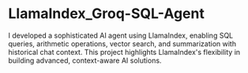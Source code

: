 # LlamaIndex_Groq-SQL-Agent
I developed a sophisticated AI agent using LlamaIndex, enabling SQL queries, arithmetic operations, vector search, and summarization with historical chat context. This project highlights LlamaIndex's flexibility in building advanced, context-aware AI solutions.
